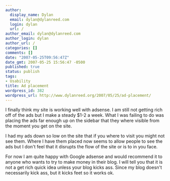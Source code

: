 ```yaml
---
author:
  display_name: Dylan
  email: dylan@dylanreed.com
  login: dylan
  url: /
author_email: dylan@dylanreed.com
author_login: dylan
author_url: /
categories: []
comments: []
date: "2007-05-25T09:56:47Z"
date_gmt: 2007-05-25 15:56:47 -0500
published: true
status: publish
tags:
- Usability
title: Ad placement
wordpress_id: 382
wordpress_url: http://www.dylanreed.org/2007/05/25/ad-placement/
---
```


I finally think my site is working well with adsense. I am still not getting rich off of the ads but I make a steady $1-2 a week. What I was failing to do was placing the ads far enough up on the sidebar that they where visible from the moment you get on the site.

I had my ads down so low on the site that if you where to visit you might not see them. Where I have them placed now seems to allow people to see the ads but I don't feel that it disrupts the flow of the site or is to in you face.

For now I am quite happy with Google adsense and would recommend it to anyone who wants to try to make money in their blog. I will tell you that it is not a get rich quick idea unless your blog kicks ass. Since my blog doesn't necessarily kick ass, but it kicks feet so it works ok.
